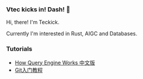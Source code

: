 ### Vtec kicks in! Dash! :roller_coaster:

Hi, there! I'm Teckick.

Currently I'm interested in Rust, AIGC and Databases.

### Tutorials

- [How Query Engine Works 中文版](https://howqueryengineswork-cn.netlify.app/)
- [Git入门教程](https://book-git-teckick.vercel.app/)
